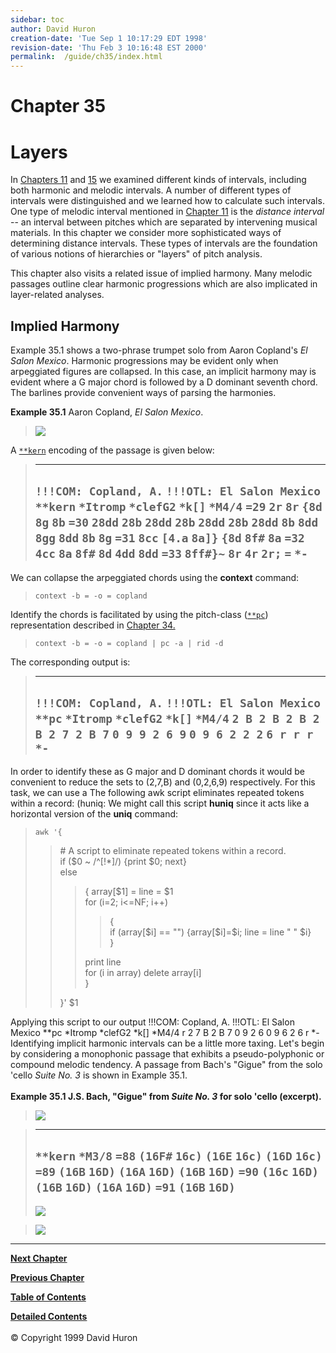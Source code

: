 ```yaml
---
sidebar: toc
author: David Huron
creation-date: 'Tue Sep 1 10:17:29 EDT 1998'
revision-date: 'Thu Feb 3 10:16:48 EST 2000'
permalink:	/guide/ch35/index.html
---
```



Chapter 35
=========

Layers
======

In [Chapters 11](/guide/ch11) and [15](/guide/ch15) we examined
different kinds of intervals, including both harmonic and melodic
intervals. A number of different types of intervals were distinguished
and we learned how to calculate such intervals. One type of melodic
interval mentioned in [Chapter 11](/guide/ch11) is the *distance
interval* \-- an interval between pitches which are separated by
intervening musical materials. In this chapter we consider more
sophisticated ways of determining distance intervals. These types of
intervals are the foundation of various notions of hierarchies or
\"layers\" of pitch analysis.

This chapter also visits a related issue of implied harmony. Many
melodic passages outline clear harmonic progressions which are also
implicated in layer-related analyses.

<a name ="Implied_Harmony"></a>

Implied Harmony
---------------

Example 35.1 shows a two-phrase trumpet solo from Aaron Copland\'s *El
Salon Mexico*. Harmonic progressions may be evident only when
arpeggiated figures are collapsed. In this case, an implicit harmony may
is evident where a G major chord is followed by a D dominant seventh
chord. The barlines provide convenient ways of parsing the harmonies.

**Example 35.1** Aaron Copland, *El Salon Mexico*.

> ![](guide.figures/guide35.4.gif)

A [`**kern`](/rep/kern) encoding of the passage is
given below:

>   ---------------------------
>   `!!!COM: Copland, A.`
>   `!!!OTL: El Salon Mexico`
>   `**kern`
>   `*Itromp`
>   `*clefG2`
>   `*k[]`
>   `*M4/4`
>   `=29`
>   `2r`
>   `8r`
>   `{8d`
>   `8g`
>   `8b`
>   `=30`
>   `28dd`
>   `28b`
>   `28dd`
>   `28b`
>   `28dd`
>   `28b`
>   `28dd`
>   `8b`
>   `8dd`
>   `8gg`
>   `8dd`
>   `8b`
>   `8g`
>   `=31`
>   `8cc`
>   `[4.a`
>   `8a]}`
>   `{8d`
>   `8f#`
>   `8a`
>   `=32`
>   `4cc`
>   `8a`
>   `8f#`
>   `8d`
>   `4dd`
>   `8dd`
>   `=33`
>   `8ff#}~`
>   `8r`
>   `4r`
>   `2r;`
>   `=`
>   `*-`
>   ---------------------------
>
We can collapse the arpeggiated chords using the **context** command:

> `context -b = -o = copland`

Identify the chords is facilitated by using the pitch-class
([`**pc`](/rep/pc)) representation described in
[Chapter 34.](/guide/ch34)

> `context -b = -o = copland | pc -a | rid -d`

The corresponding output is:

>   -----------------------------
>   `!!!COM: Copland, A.`
>   `!!!OTL: El Salon Mexico`
>   `**pc`
>   `*Itromp`
>   `*clefG2`
>   `*k[]`
>   `*M4/4`
>   `2 B 2 B 2 B 2 B 2 7 2 B 7`
>   `0 9 9 2 6 9`
>   `0 9 6 2 2 2`
>   `6 r r r`
>   `*-`
>   -----------------------------
>
In order to identify these as G major and D dominant chords it would be
convenient to reduce the sets to (2,7,B) and (0,2,6,9) respectively. For
this task, we can use a The following awk script eliminates repeated
tokens within a record: (huniq: We might call this script **huniq**
since it acts like a horizontal version of the **uniq** command:

> `awk '{`
>
> > \# A script to eliminate repeated tokens within a record.\
> > if (\$0 \~ /\^\[!\*\]/) {print \$0; next}\
> > else
> >
> > > { array\[\$1\] = line = \$1\
> > > for (i=2; i\<=NF; i++)
> > >
> > > > {\
> > > > if (array\[\$i\] == \"\") {array\[\$i\]=\$i; line = line \" \"
> > > > \$i}\
> > > > }
> > >
> > > print line\
> > > for (i in array) delete array\[i\]\
> > > }
> >
> > }\' \$1

Applying this script to our output !!!COM: Copland, A. !!!OTL: El Salon
Mexico \*\*pc \*Itromp \*clefG2 \*k\[\] \*M4/4 r 2 7 B 2 B 7 0 9 2 6 0 9
6 2 6 r \*- Identifying implicit harmonic intervals can be a little more
taxing. Let\'s begin by considering a monophonic passage that exhibits a
pseudo-polyphonic or compound melodic tendency. A passage from Bach\'s
\"Gigue\" from the solo \'cello *Suite No. 3* is shown in Example 35.1.\
\
**Example 35.1 J.S. Bach, \"Gigue\" from *Suite No. 3* for solo \'cello
(excerpt).**

> ![](guide.figures/guide35.1.gif)

>   ----------
>   `**kern`
>   `*M3/8`
>   `=88`
>   `(16F#`
>   `16c)`
>   `(16E`
>   `16c)`
>   `(16D`
>   `16c)`
>   `=89`
>   `(16B`
>   `16D)`
>   `(16A`
>   `16D)`
>   `(16B`
>   `16D)`
>   `=90`
>   `(16c`
>   `16D)`
>   `(16B`
>   `16D)`
>   `(16A`
>   `16D)`
>   `=91`
>   `(16B`
>   `16D)`
>   ----------
>
> ![](guide.figures/guide35.2.gif)

> ![](guide.figures/guide35.3.gif)

------------------------------------------------------------------------



[**Next Chapter**](/guide/ch36)

[**Previous Chapter**](/guide/ch34)

[**Table of Contents**](guide.toc.html)

[**Detailed Contents**](guide.toc.detailed.html)\
\
© Copyright 1999 David Huron
